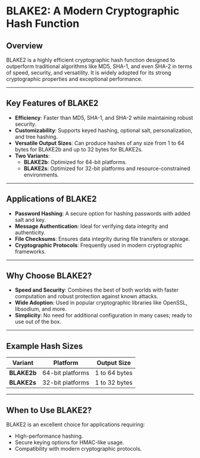 # BLAKE2: A Modern Cryptographic Hash Function

## Overview

BLAKE2 is a highly efficient cryptographic hash function designed to outperform traditional algorithms like MD5, SHA-1, and even SHA-2 in terms of speed, security, and versatility. It is widely adopted for its strong cryptographic properties and exceptional performance.

---

## Key Features of BLAKE2

- **Efficiency**: Faster than MD5, SHA-1, and SHA-2 while maintaining robust security.
- **Customizability**: Supports keyed hashing, optional salt, personalization, and tree hashing.
- **Versatile Output Sizes**: Can produce hashes of any size from 1 to 64 bytes for BLAKE2b and up to 32 bytes for BLAKE2s.
- **Two Variants**:
  - **BLAKE2b**: Optimized for 64-bit platforms.
  - **BLAKE2s**: Optimized for 32-bit platforms and resource-constrained environments.

---

## Applications of BLAKE2

- **Password Hashing**: A secure option for hashing passwords with added salt and key.
- **Message Authentication**: Ideal for verifying data integrity and authenticity.
- **File Checksums**: Ensures data integrity during file transfers or storage.
- **Cryptographic Protocols**: Frequently used in modern cryptographic frameworks.

---

## Why Choose BLAKE2?

- **Speed and Security**: Combines the best of both worlds with faster computation and robust protection against known attacks.
- **Wide Adoption**: Used in popular cryptographic libraries like OpenSSL, libsodium, and more.
- **Simplicity**: No need for additional configuration in many cases; ready to use out of the box.

---

## Example Hash Sizes

| **Variant**   | **Platform**        | **Output Size**         | 
|---------------|---------------------|-------------------------|
| **BLAKE2b**   | 64-bit platforms    | 1 to 64 bytes           |
| **BLAKE2s**   | 32-bit platforms    | 1 to 32 bytes           |

---

## When to Use BLAKE2?

BLAKE2 is an excellent choice for applications requiring:

- High-performance hashing.
- Secure keying options for HMAC-like usage.
- Compatibility with modern cryptographic protocols.
